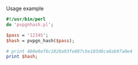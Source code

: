 Usage example

```perl
#!/usr/bin/perl
do 'pvpgnhash.pl';

$pass = '12345';
$hash = pvpgn_hash($pass);

# print 460e0af6c1828a93fe887cbe103d6ca6ab97a0e4
print $hash;
```
